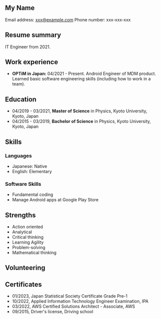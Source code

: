 ## My Name

Email address: xxx@example.com
Phone number: xxx-xxx-xxx

## Resume summary

IT Engineer from 2021.

## Work experience

- **OPTiM in Japan:** 04/2021 - Present. Android Engineer of MDM product. Learned basic software engineering skills (including how to work in a team).

## Education

- 04/2019 - 03/2021, **Master of Science** in Physics, Kyoto University, Kyoto, Japan
- 04/2015 - 03/2019, **Bachelor of Science** in Physics, Kyoto University, Kyoto, Japan

## Skills

### Languages

- Japanese: Native
- English: Elementary

### Software Skills

- Fundamental coding
- Manage Android apps at Google Play Store

## Strengths

- Action oriented
- Analytical
- Critical thinking
- Learning Agility
- Problem-solving
- Mathematical thinking

## Volunteering

## Certificates

- 01/2023, Japan Statistical Society Certificate Grade Pre-1
- 10/2022, Applied Information Technology Engineer Examination, IPA
- 03/2022, AWS Certified Solutions Architect - Associate, AWS
- 09/2015, Driver's license, Driving school
